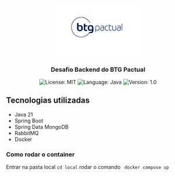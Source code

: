 
<p align="center" width="100%">
    <img width="50%" src="images/btg-logo.jpg"> 
</p>

<h3 align="center">
  Desafio Backend do BTG Pactual
</h3>

<p align="center">

  <img alt="License: MIT" src="https://img.shields.io/badge/license-MIT-%2304D361">
  <img alt="Language: Java" src="https://img.shields.io/badge/language-java-green">
  <img alt="Version: 1.0" src="https://img.shields.io/badge/version-1.0-yellowgreen">

</p>

##  Tecnologias utilizadas

* Java 21
* Spring Boot
* Spring Data MongoDB
* RabbitMQ
* Docker

### Como rodar o container

Entrar na pasta local `cd local` rodar o comando
` docker compose up`